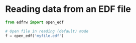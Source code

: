# Reading data from an EDF file

```python
from edfrw import open_edf

# Open file in reading (default) mode
f = open_edf('myfile.edf')
```
